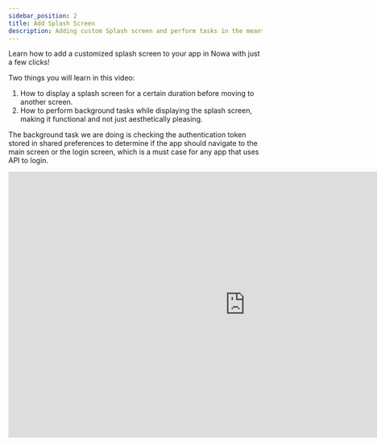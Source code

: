 ```yaml
---
sidebar_position: 2
title: Add Splash Screen
description: Adding custom Splash screen and perform tasks in the meantime
---
```


Learn how to add a customized splash screen to your app in Nowa with just a few clicks! 

Two things you will learn in this video: 
1. How to display a splash screen for a certain duration before moving to another screen.
2. How to perform background tasks while displaying the splash screen, making it functional and not just aesthetically pleasing.

The background task we are doing is checking the authentication token stored in shared preferences to determine if the app should navigate to the main screen or the login screen, which is a must case for any app that uses API to login.

<iframe width="939" height="528" src="https://www.youtube.com/embed/1Uumpn9Xogo" title="How to Add a Splash Screen for your Flutter App using Nowa" frameborder="0" allow="accelerometer; autoplay; clipboard-write; encrypted-media; gyroscope; picture-in-picture; web-share" referrerpolicy="strict-origin-when-cross-origin" allowfullscreen></iframe>